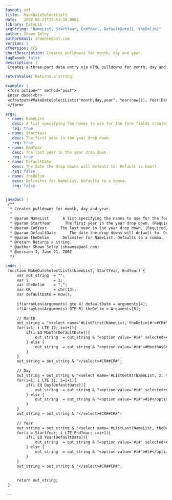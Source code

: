 ```yaml
---
layout: udf
title:  MakeDateSelectLists
date:   2002-06-21T17:52:38.000Z
library: DateLib
argString: "NameList, StartYear, EndYear[, DefaultDate][, theDelim]"
author: Shawn Seley
authorEmail: shawnse@aol.com
version: 1
cfVersion: CF5
shortDescription: Creates pulldowns for month, day and year.
tagBased: false
description: |
 Creates a three-part date entry via HTML pulldowns for month, day and year, defaulting to the passed DefaultDate, and restricting the year to a range between StartYear and EndYear. Each fieldname is specified via NameList.

returnValue: Returns a string.

example: |
 <form action="" method="post">
 Enter date:<br>
 <cfoutput>#MakeDateSelectLists("month,day,year", Year(now()), Year(DateAdd("yyyy", 4, now())) )#</cfoutput>
 </form>

args:
 - name: NameList
   desc: A list specifying the names to use for the form fields created.
   req: true
 - name: StartYear
   desc: The first year in the year drop down.
   req: true
 - name: EndYear
   desc: The last year in the year drop down.
   req: true
 - name: DefaultDate
   desc: The date the drop downs will default to. Default is now().
   req: false
 - name: theDelim
   desc: Delimiter for NameList. Defaults to a comma.
   req: false


javaDoc: |
 /**
  * Creates pulldowns for month, day and year.
  * 
  * @param NameList      A list specifying the names to use for the form fields created. (Required)
  * @param StartYear      The first year in the year drop down. (Required)
  * @param EndYear      The last year in the year drop down. (Required)
  * @param DefaultDate      The date the drop downs will default to. Default is now(). (Optional)
  * @param theDelim      Delimiter for NameList. Defaults to a comma. (Optional)
  * @return Returns a string. 
  * @author Shawn Seley (shawnse@aol.com) 
  * @version 1, June 21, 2002 
  */

code: |
 function MakeDateSelectLists(NameList, StartYear, EndYear) {
     var out_string  = "";
     var i           = 1;
     var theDelim    = ",";
     var CR          = chr(13);
     var defaultDate = now();
     
     if(arrayLen(arguments) gte 4) defaultDate = arguments[4];
     if(ArrayLen(Arguments) GTE 5) theDelim = Arguments[5];
 
     // Month
     out_string = "<select name='#ListFirst(NameList, theDelim)#'>#CR#";
     for(i=1; i LTE 12; i=i+1){
         if(i EQ Month(DefaultDate)){
             out_string  = out_string & "<option value='#i#' selected>#MonthAsString(i)#</option>#CR#";
         } else {
             out_string  = out_string & "<option value='#i#'>#MonthAsString(i)#</option>#CR#";
         }
     }
     out_string = out_string & "</select>#CR##CR#";
 
     // Day
     out_string = out_string & "<select name='#ListGetAt(NameList, 2, theDelim)#'>#CR#";
     for(i=1; i LTE 31; i=i+1){
         if(i EQ Day(DefaultDate)){
             out_string  = out_string & "<option value='#i#' selected>#i#</option>#CR#";
         } else {
             out_string  = out_string & "<option value='#i#'>#i#</option>#CR#";
         }
     }
     out_string = out_string & "</select>#CR##CR#";
 
     // Year
     out_string = out_string & "<select name='#ListLast(NameList, theDelim)#'>#CR#";
     for(i = StartYear; i LTE EndYear; i=i+1){
         if(i EQ Year(DefaultDate)){
             out_string  = out_string & "<option value='#i#' selected>#i#</option>#CR#";
         } else {
             out_string  = out_string & "<option value='#i#'>#i#</option>#CR#";
         }
     }
     out_string = out_string & "</select>#CR##CR#";
 
 
     return out_string;
 }

---
```


